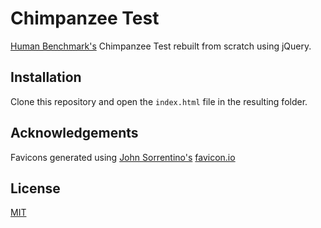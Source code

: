# Chimpanzee Test

[Human Benchmark's](https://humanbenchmark.com/tests/chimp) Chimpanzee Test
rebuilt from scratch using jQuery.

## Installation

Clone this repository and open the `index.html` file in the resulting folder.

## Acknowledgements
Favicons generated using 
[John Sorrentino's](https://twitter.com/johnsorrentino) [favicon.io](https://favicon.io/favicon-generator/)

## License
[MIT](https://choosealicense.com/licenses/mit/)